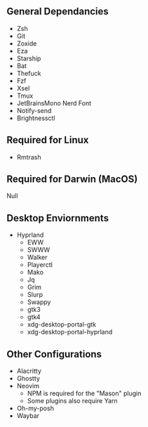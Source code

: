 ## General Dependancies
* Zsh
* Git
* Zoxide
* Eza
* Starship
* Bat
* Thefuck
* Fzf
* Xsel
* Tmux
* JetBrainsMono Nerd Font
* Notify-send
* Brightnessctl

## Required for Linux
* Rmtrash

## Required for Darwin (MacOS)
Null

## Desktop Enviornments
* Hyprland
    * EWW
    * SWWW
    * Walker
    * Playerctl
    * Mako
    * Jq
    * Grim
    * Slurp
    * Swappy
    * gtk3
    * gtk4
    * xdg-desktop-portal-gtk
    * xdg-desktop-portal-hyprland

## Other Configurations
* Alacritty
* Ghostty
* Neovim
    * NPM is required for the "Mason" plugin
    * Some plugins also require Yarn
* Oh-my-posh
* Waybar
